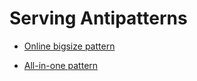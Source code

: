 # Serving Antipatterns

- [Online bigsize pattern](./Online-bigsize-pattern/design_ja.md)

- [All-in-one pattern](./All-in-one-pattern/design_ja.md)